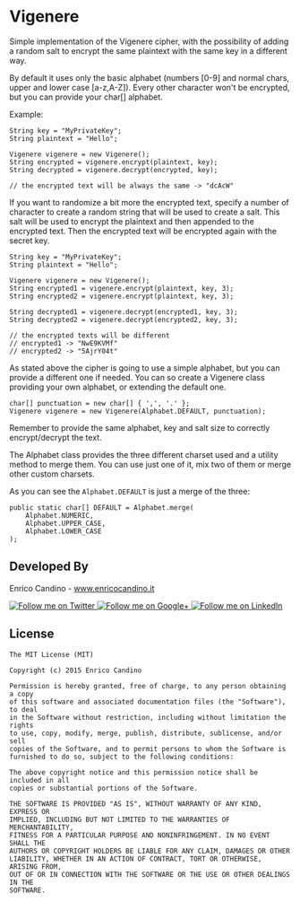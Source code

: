 # Vigenere

Simple implementation of the Vigenere cipher, with the possibility of adding a random salt to encrypt the same plaintext with the same key in a different way.

By default it uses only the basic alphabet (numbers [0-9] and normal chars, upper and lower case [a-z,A-Z]).
Every other character won't be encrypted, but you can provide your char[] alphabet.

Example:

```
String key = "MyPrivateKey";
String plaintext = "Hello";

Vigenere vigenere = new Vigenere();
String encrypted = vigenere.encrypt(plaintext, key);
String decrypted = vigenere.decrypt(encrypted, key);

// the encrypted text will be always the same -> "dcAcW"
```

If you want to randomize a bit more the encrypted text, specify a number of character to create a random string that will be used to create a salt.
This salt will be used to encrypt the plaintext and then appended to the encrypted text.
Then the encrypted text will be encrypted again with the secret key.

```
String key = "MyPrivateKey";
String plaintext = "Hello";

Vigenere vigenere = new Vigenere();
String encrypted1 = vigenere.encrypt(plaintext, key, 3);
String encrypted2 = vigenere.encrypt(plaintext, key, 3);

String decrypted1 = vigenere.decrypt(encrypted1, key, 3);
String decrypted2 = vigenere.decrypt(encrypted2, key, 3);

// the encrypted texts will be different
// encrypted1 -> "NwE9KVMf"
// encrypted2 -> "5AjrY04t"
```

As stated above the cipher is going to use a simple alphabet, but you can provide a different one if needed.
You can so create a Vigenere class providing your own alphabet, or extending the default one.

```
char[] punctuation = new char[] { ',', '.' };
Vigenere vigenere = new Vigenere(Alphabet.DEFAULT, punctuation);
```

Remember to provide the same alphabet, key and salt size to correctly encrypt/decrypt the text.

The Alphabet class provides the three different charset used and a utility method to merge them.
You can use just one of it, mix two of them or merge other custom charsets.

As you can see the `Alphabet.DEFAULT` is just a merge of the three:

```
public static char[] DEFAULT = Alphabet.merge(
    Alphabet.NUMERIC,
    Alphabet.UPPER_CASE,
    Alphabet.LOWER_CASE
);
```


Developed By
--------

Enrico Candino - www.enricocandino.it

<a href="https://twitter.com/enrichmann">
  <img alt="Follow me on Twitter"
       src="http://icons.iconarchive.com/icons/danleech/simple/96/twitter-icon.png" />
</a>
<a href="https://plus.google.com/+EnricoCandino">
  <img alt="Follow me on Google+"
       src="http://icons.iconarchive.com/icons/danleech/simple/96/google-plus-icon.png" />
</a>
<a href="https://it.linkedin.com/in/enrico-candino-78995553">
  <img alt="Follow me on LinkedIn"
       src="http://icons.iconarchive.com/icons/danleech/simple/96/linkedin-icon.png" />
</a>


License
--------

    The MIT License (MIT)
    
    Copyright (c) 2015 Enrico Candino
    
    Permission is hereby granted, free of charge, to any person obtaining a copy
    of this software and associated documentation files (the "Software"), to deal
    in the Software without restriction, including without limitation the rights
    to use, copy, modify, merge, publish, distribute, sublicense, and/or sell
    copies of the Software, and to permit persons to whom the Software is
    furnished to do so, subject to the following conditions:
    
    The above copyright notice and this permission notice shall be included in all
    copies or substantial portions of the Software.
    
    THE SOFTWARE IS PROVIDED "AS IS", WITHOUT WARRANTY OF ANY KIND, EXPRESS OR
    IMPLIED, INCLUDING BUT NOT LIMITED TO THE WARRANTIES OF MERCHANTABILITY,
    FITNESS FOR A PARTICULAR PURPOSE AND NONINFRINGEMENT. IN NO EVENT SHALL THE
    AUTHORS OR COPYRIGHT HOLDERS BE LIABLE FOR ANY CLAIM, DAMAGES OR OTHER
    LIABILITY, WHETHER IN AN ACTION OF CONTRACT, TORT OR OTHERWISE, ARISING FROM,
    OUT OF OR IN CONNECTION WITH THE SOFTWARE OR THE USE OR OTHER DEALINGS IN THE
    SOFTWARE.

